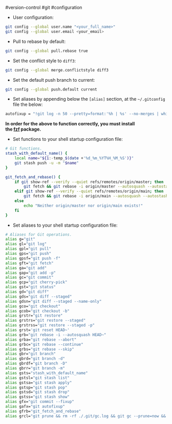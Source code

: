 #version-control #git #configuration

- User configuration:

``` bash
git config --global user.name "<your_full_name>"
git config --global user.email <your_email>
```

- Pull to rebase by default:

``` bash
git config --global pull.rebase true
```

- Set the conflict style to `diff3`:

``` bash
git config --global merge.conflictstyle diff3
```

- Set the default push branch to current:

``` bash
git config --global push.default current
```

- Set aliases by appending below the `[alias]` section, at the `~/.gitconfig` file the below:

``` bash
autofixup = "!git log -n 50 --pretty=format:'%h | %s' --no-merges | while read -r line; do echo \"$line | $(git diff-tree --no-commit-id --name-only -r $(echo $line | awk '{print $1}') | tr '\n' ' ')\"; done | grep -v '^.* | fixup!' | fzf | cut -c -7 | xargs -o git commit --fixup"
```

**In order for the above to function correctly, you must install the [fzf](https://github.com/junegunn/fzf") package.**

- Set functions to your shell startup configuration file:

``` bash
# Git functions.
stash_with_default_name() {
	local name="${1:-temp_$(date +'%d_%m_%YT%H_%M_%S')}"
	git stash push -u -m "$name"
}

git_fetch_and_rebase() {
	if git show-ref --verify --quiet refs/remotes/origin/master; then
		git fetch && git rebase -i origin/master --autosquash --autostash
	elif git show-ref --verify --quiet refs/remotes/origin/main; then
		git fetch && git rebase -i origin/main --autosquash --autostash
	else
		echo "Neither origin/master nor origin/main exists!"
	fi
}
```

- Set aliases to your shell startup configuration file:

``` bash
# Aliases for Git operations.
alias g="git"
alias gl="git log"
alias gpl="git pull"
alias gps="git push"
alias gpsf="git push -f"
alias gft="git fetch"
alias ga="git add"
alias gap="git add -p"
alias gc="git commit"
alias gcp="git cherry-pick"
alias gst="git status"
alias gd="git diff"
alias gds="git diff --staged"
alias gdsn="git diff --staged --name-only"
alias gco="git checkout"
alias gcob="git checkout -b"
alias grstr="git restore"
alias grstrs="git restore --staged"
alias grstrss="git restore --staged -p"
alias grst='git reset HEAD~'
alias grb="git rebase -i --autosquash HEAD~"
alias grba="git rebase --abort"
alias grbc="git rebase --continue"
alias grbs="git rebase --skip"
alias gbr="git branch"
alias gbrd="git branch -d"
alias gbrdf="git branch -D"
alias gbrr="git branch -m"
alias gsts="stash_with_default_name"
alias gstsl="git stash list"
alias gstsa="git stash apply"
alias gstsp="git stash pop"
alias gstsd="git stash drop"
alias gstss="git stash show"
alias gfx="git commit --fixup"
alias gafx="git autofixup"
alias gfrb="git_fetch_and_rebase"
alias grcl="git prune && rm -rf ./.git/gc.log && git gc --prune=now && git remote prune origin"
```
